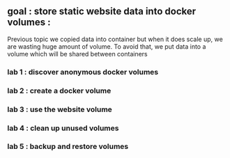 ## goal : store static website data into docker volumes :
Previous topic we copied data into container but when it does scale up, we are wasting huge amount of volume.
To avoid that, we put data into a volume which will be shared between containers

### lab 1 : discover anonymous docker volumes
### lab 2 : create a docker volume
### lab 3 : use the website volume
### lab 4 : clean up unused volumes
### lab 5 : backup and restore volumes
